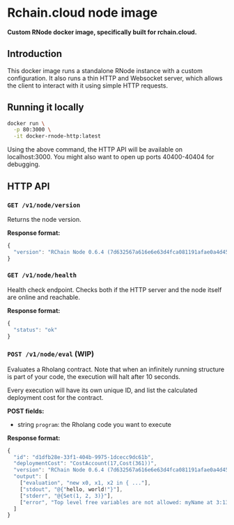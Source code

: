 # Rchain.cloud node image

**Custom RNode docker image, specifically built for rchain.cloud.**

## Introduction

This docker image runs a standalone RNode instance with a custom configuration.
It also runs a thin HTTP and Websocket server, which allows the client to interact
with it using simple HTTP requests.


## Running it locally

```bash
docker run \
  -p 80:3000 \
  -it docker-rnode-http:latest
```

Using the above command, the HTTP API will be available on localhost:3000.
You might also want to open up ports 40400-40404 for debugging.


## HTTP API

### `GET /v1/node/version`

Returns the node version.

**Response format:**

```js
{
  "version": "RChain Node 0.6.4 (7d632567a616e6e63d4fca081191afae0a4d458d)"
}
```

### `GET /v1/node/health`

Health check endpoint. Checks both if the HTTP server and the node itself are
online and reachable.

**Response format:**

```js
{
  "status": "ok"
}
```

### `POST /v1/node/eval` (WIP)

Evaluates a Rholang contract. Note that when an infinitely running structure is
part of your code, the execution will halt after 10 seconds.

Every execution will have its own unique ID, and list the calculated deployment
cost for the contract.

**POST fields:**

- string `program`: the Rholang code you want to execute

**Response format:**

```js
{
  "id": "d1dfb28e-33f1-404b-9975-1dcecc9dc61b",
  "deploymentCost": "CostAccount(17,Cost(361))",
  "version": "RChain Node 0.6.4 (7d632567a616e6e63d4fca081191afae0a4d458d)",
  "output": [
    ["evaluation", "new x0, x1, x2 in { ..."],
    ["stdout", "@{"hello, world!"}"],
    ["stderr", "@{Set(1, 2, 3)}"],
    ["error", "Top level free variables are not allowed: myName at 3:13."]
  ]
}
```
